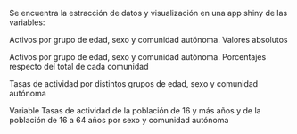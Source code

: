 Se encuentra la estracción de datos y visualización en una app shiny de  las variables:

  Activos por grupo de edad, sexo y comunidad autónoma. Valores absolutos
  
  Activos por grupo de edad, sexo y comunidad autónoma. Porcentajes respecto del total de cada comunidad
  
  Tasas de actividad por distintos grupos de edad, sexo y comunidad autónoma
  
  Variable Tasas de actividad de la población de 16 y más años y de la población de 16 a 64 años por sexo y comunidad autónoma
